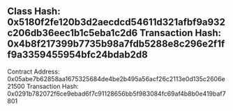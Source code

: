 Class Hash:       0x5180f2fe120b3d2aecdcd54611d321afbf9a932c206db36eec1b1c5eba1c2d6
Transaction Hash: 0x4b8f217399b7735b98a7fdb5288e8c296e2f1ff9a3359455954bfc24bdab2d8
---
Contract Address: 0x05abe7b62858aa1675325684de4be2b495a56acf26c2113e0d135c2606e21500
Transaction Hash: 0x0291b782072f6ce9ebad6f7c91128656bb5f983084fc69af4b8b0e419baf7801

